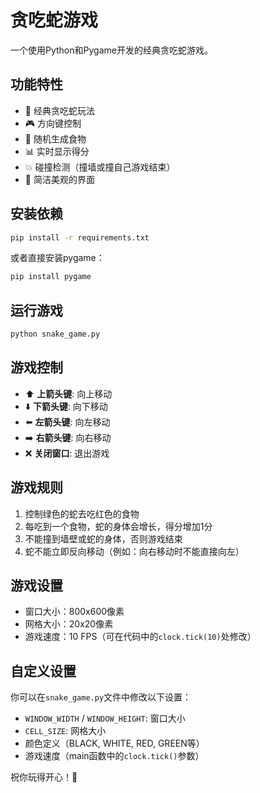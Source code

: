 # 贪吃蛇游戏

一个使用Python和Pygame开发的经典贪吃蛇游戏。

## 功能特性

- 🐍 经典贪吃蛇玩法
- 🎮 方向键控制
- 🍎 随机生成食物
- 📊 实时显示得分
- 💥 碰撞检测（撞墙或撞自己游戏结束）
- 🎨 简洁美观的界面

## 安装依赖

```bash
pip install -r requirements.txt
```

或者直接安装pygame：

```bash
pip install pygame
```

## 运行游戏

```bash
python snake_game.py
```

## 游戏控制

- ⬆️ **上箭头键**: 向上移动
- ⬇️ **下箭头键**: 向下移动  
- ⬅️ **左箭头键**: 向左移动
- ➡️ **右箭头键**: 向右移动
- ❌ **关闭窗口**: 退出游戏

## 游戏规则

1. 控制绿色的蛇去吃红色的食物
2. 每吃到一个食物，蛇的身体会增长，得分增加1分
3. 不能撞到墙壁或蛇的身体，否则游戏结束
4. 蛇不能立即反向移动（例如：向右移动时不能直接向左）

## 游戏设置

- 窗口大小：800x600像素
- 网格大小：20x20像素
- 游戏速度：10 FPS（可在代码中的`clock.tick(10)`处修改）

## 自定义设置

你可以在`snake_game.py`文件中修改以下设置：

- `WINDOW_WIDTH` / `WINDOW_HEIGHT`: 窗口大小
- `CELL_SIZE`: 网格大小
- 颜色定义（BLACK, WHITE, RED, GREEN等）
- 游戏速度（main函数中的`clock.tick()`参数）

祝你玩得开心！🎉 